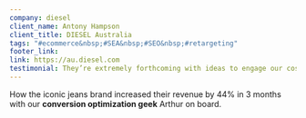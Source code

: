 ```yaml
---
company: diesel
client_name: Antony Hampson
client_title: DIESEL Australia
tags: "#ecommerce&nbsp;#SEA&nbsp;#SEO&nbsp;#retargeting"
footer_link: 
link: https://au.diesel.com
testimonial: They’re extremely forthcoming with ideas to engage our costumer further.
---
```


How the iconic jeans brand increased their revenue by 44% in 3 months with our **conversion optimization geek** Arthur on board.